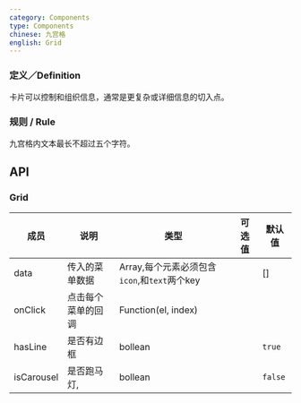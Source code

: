 ```yaml
---
category: Components
type: Components
chinese: 九宫格
english: Grid
---
```



### 定义／Definition
卡片可以控制和组织信息，通常是更复杂或详细信息的切入点。

### 规则 / Rule
九宫格内文本最长不超过五个字符。


## API

### Grid
| 成员        | 说明           | 类型       |   可选值     | 默认值       |
|------------|----------------|-----------|---------|--------------|
| data    |    传入的菜单数据     | Array,每个元素必须包含`icon`,和`text`两个key   |  | [] |
| onClick    |   点击每个菜单的回调     | Function(el, index)  |  |  |
| hasLine    |   是否有边框     | bollean  |  | `true` |
| isCarousel    |   是否跑马灯,     | bollean  |  | `false` |
